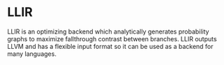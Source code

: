 # LLIR
LLIR is an optimizing backend which analytically generates probability graphs to
maximize fallthrough contrast between branches. LLIR outputs LLVM and has a
flexible input format so it can be used as a backend for many languages.
